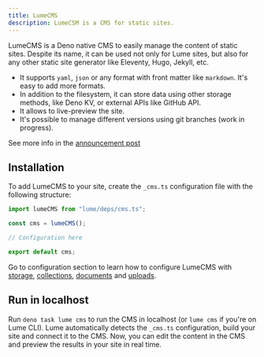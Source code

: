 ```yaml
---
title: LumeCMS
description: LumeCSM is a CMS for static sites.
---
```


LumeCMS is a Deno native CMS to easily manage the content of static sites.
Despite its name, it can be used not only for Lume sites, but also for any other
static site generator like Eleventy, Hugo, Jekyll, etc.

- It supports `yaml`, `json` or any format with front matter like `markdown`.
  It's easy to add more formats.
- In addition to the filesystem, it can store data using other storage methods,
  like Deno KV, or external APIs like GitHub API.
- It allows to live-preview the site.
- It's possible to manage different versions using git branches (work in
  progress).

See more info in the [announcement post](https://lume.land/blog/posts/lume-cms/)

## Installation

To add LumeCMS to your site, create the `_cms.ts` configuration file with the
following structure:

```ts
import lumeCMS from "lume/deps/cms.ts";

const cms = lumeCMS();

// Configuration here

export default cms;
```

Go to configuration section to learn how to configure LumeCMS with
[storage](../configuration/storage.md),
[collections](../configuration/collections.md),
[documents](../configuration/documents.md) and
[uploads](../configuration/uploads.md).

## Run in localhost

Run `deno task lume cms` to run the CMS in localhost (or `lume cms` if you're on
Lume CLI). Lume automatically detects the `_cms.ts` configuration, build your
site and connect it to the CMS. Now, you can edit the content in the CMS and
preview the results in your site in real time.
